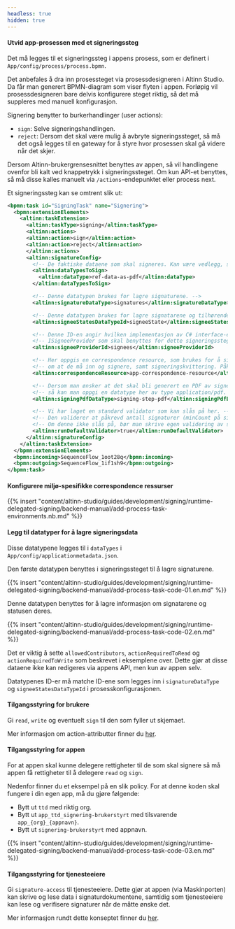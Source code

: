 ```yaml
---
headless: true
hidden: true
---
```


#### Utvid app-prosessen med et signeringssteg

Det må legges til et signeringssteg i appens prosess, som er definert i `App/config/process/process.bpmn`.

Det anbefales å dra inn prosessteget via prosessdesigneren i Altinn Studio. Da får man generert BPMN-diagram som viser flyten i appen.
Forløpig vil prosessdesigneren bare delvis konfigurere steget riktig, så det må suppleres med manuell konfigurasjon. 

Signering benytter to burkerhandlinger (user actions):
- `sign`: Selve signeringshandlingen.
- `reject`: Dersom det skal være mulig å avbryte signeringssteget, så må det også legges til en gateway for å styre hvor prosessen skal gå videre når det skjer.

Dersom Altinn-brukergrensesnittet benyttes av appen, så vil handlingene ovenfor bli kalt ved knappetrykk i signeringssteget. 
Om kun API-et benyttes, så må disse kalles manuelt via `/actions`-endepunktet eller process next.

Et signeringssteg kan se omtrent slik ut:

```xml
<bpmn:task id="SigningTask" name="Signering">
  <bpmn:extensionElements>
    <altinn:taskExtension>
      <altinn:taskType>signing</altinn:taskType>
      <altinn:actions>
      <altinn:action>sign</altinn:action>
      <altinn:action>reject</altinn:action>
      </altinn:actions>
      <altinn:signatureConfig>
        <!-- De faktiske dataene som skal signeres. Kan være vedlegg, skjemadata i xml, eller PDF fra tidligere steg. -->
        <altinn:dataTypesToSign>
          <altinn:dataType>ref-data-as-pdf</altinn:dataType>
        </altinn:dataTypesToSign>

        <!-- Denne datatypen brukes for lagre signaturene. -->
        <altinn:signatureDataType>signatures</altinn:signatureDataType>

        <!-- Denne datatypen brukes for lagre signatarene og tilhørende informasjon. -->
        <altinn:signeeStatesDataTypeId>signeeState</altinn:signeeStatesDataTypeId>

        <!-- Denne ID-en angir hvilken implementasjon av C# interface-et -->
        <!-- ISigneeProvider som skal benyttes for dette signeringssteget. -->
        <altinn:signeeProviderId>signees</altinn:signeeProviderId>

        <!-- Her oppgis en correspondence resource, som brukes for å si fra til signatarene -->
        <!-- om at de må inn og signere, samt signeringskvittering. Påkrevd. -->
        <altinn:correspondenceResource>app-correspondence-resource</altinn:correspondenceResource>

        <!-- Dersom man ønsker at det skal bli generert en PDF av signeringssteget -->
        <!-- så kan man oppgi en datatype her av type application/pdf. -->
        <altinn:signingPdfDataType>signing-step-pdf</altinn:signingPdfDataType> <!-- optional -->

        <!-- Vi har laget en standard validator som kan slås på her. -->
        <!-- Den validerer at påkrevd antall signaturer (minCount på signatur-datatypen) er oppfylt. -->
        <!-- Om denne ikke slås på, bør man skrive egen validering av signaturer. -->
        <altinn:runDefaultValidator>true</altinn:runDefaultValidator>
      </altinn:signatureConfig>
    </altinn:taskExtension>
  </bpmn:extensionElements>
  <bpmn:incoming>SequenceFlow_1oot28q</bpmn:incoming>
  <bpmn:outgoing>SequenceFlow_1if1sh9</bpmn:outgoing>
</bpmn:task>
```

#### Konfigurere miljø-spesifikke correspondence ressurser
{{% insert "content/altinn-studio/guides/development/signing/runtime-delegated-signing/backend-manual/add-process-task-environments.nb.md" %}}

#### Legg til datatyper for å lagre signeringsdata
Disse datatypene legges til i `dataTypes` i `App/config/applicationmetadata.json`.

Den første datatypen benyttes i signeringssteget til å lagre signaturene.

{{% insert "content/altinn-studio/guides/development/signing/runtime-delegated-signing/backend-manual/add-process-task-code-01.en.md" %}}

Denne datatypen benyttes for å lagre informasjon om signatarene og statusen deres.

{{% insert "content/altinn-studio/guides/development/signing/runtime-delegated-signing/backend-manual/add-process-task-code-02.en.md" %}}

Det er viktig å sette `allowedContributors`, `actionRequiredToRead` og `actionRequiredToWrite` som beskrevet i eksemplene over. Dette gjør at disse dataene ikke kan redigeres via appens API, men kun av appen selv.

Datatypenes ID-er må matche ID-ene som legges inn i `signatureDataType` og `signeeStatesDataTypeId` i prosesskonfigurasjonen.


#### Tilgangsstyring for brukere
Gi `read`, `write` og eventuelt `sign` til den som fyller ut skjemaet.

Mer informasjon om action-attributter finner du [her](/nb/altinn-studio/reference/configuration/authorization/#action-attributter).

#### Tilgangsstyring for appen
For at appen skal kunne delegere rettigheter til de som skal signere så må appen få rettigheter til å delegere `read` og `sign`.

Nedenfor finner du et eksempel på en slik policy. For at denne koden skal fungere i din egen app, må du gjøre følgende:
- Bytt ut `ttd` med riktig org.
- Bytt ut `app_ttd_signering-brukerstyrt` med tilsvarende `app_{org}_{appnavn}`.
- Bytt ut `signering-brukerstyrt` med appnavn.

<!-- Dummy to force end of list rendering -->
<span></span>

{{% insert "content/altinn-studio/guides/development/signing/runtime-delegated-signing/backend-manual/add-process-task-code-03.en.md" %}}

#### Tilgangsstyring for tjenesteeiere
Gi `signature-access` til tjenesteeiere. Dette gjør at appen (via Maskinporten) kan skrive og lese data i signaturdokumentene, samtidig som tjenesteeiere kan lese og verifisere signaturer når de måtte ønske det.

Mer informasjon rundt dette konseptet finner du [her](/nb/altinn-studio/concepts/data-model/restricted-data/).
